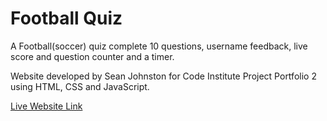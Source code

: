 # Football Quiz
A Football(soccer) quiz complete 10 questions, username feedback, live score and question counter and a timer.

Website developed by Sean Johnston for Code Institute Project Portfolio 2 using HTML, CSS and JavaScript.

[Live Website Link](https://seanj06.github.io/Football-Quiz-P2/)